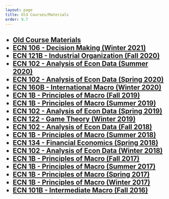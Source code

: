 ```yaml
---
layout: page
title: Old Courses/Materials
order: 9.7
---
```

<div class="home">
  <ul type="disc">
    <h2>
      <li><a class="page-link" href="/courses/old/materials/">Old Course Materials</a></li>
      <li><a class="page-link" href="/courses/old/2021W_ECN106/">ECN 106 - Decision Making (Winter 2021)</a></li>
      <li><a class="page-link" href="/courses/old/2020F_ECN121B/">ECN 121B - Industrial Organization (Fall 2020)</a></li>
      <li><a class="page-link" href="/courses/old/2020Su_ECN102/">ECN 102 - Analysis of Econ Data (Summer 2020)</a></li>
      <li><a class="page-link" href="/courses/old/2020Sp_ECN102/">ECN 102 - Analysis of Econ Data (Spring 2020)</a></li>
      <li><a class="page-link" href="/courses/old/2020W_ECN160B/">ECN 160B - International Macro (Winter 2020)</a></li>
      <li><a class="page-link" href="/courses/old/2019F_ECN1B/">ECN 1B - Principles of Macro (Fall 2019)</a></li>
      <li><a class="page-link" href="/courses/old/2019Su_ECN1B/">ECN 1B - Principles of Macro (Summer 2019)</a></li>
      <li><a class="page-link" href="/courses/old/2019Sp_ECN102/">ECN 102 - Analysis of Econ Data (Spring 2019)</a></li>
      <li><a class="page-link" href="/courses/old/2019W_ECN122/">ECN 122 - Game Theory (Winter 2019)</a></li>
      <li><a class="page-link" href="/courses/old/2018F_ECN102/">ECN 102 - Analysis of Econ Data (Fall 2018)</a></li>
      <li><a class="page-link" href="/courses/old/2018Su_ECN1B/">ECN 1B - Principles of Macro (Summer 2018)</a></li>
      <li><a class="page-link" href="/courses/old/2018Sp_ECN134/">ECN 134 - Financial Economics (Spring 2018)</a></li>
      <li><a class="page-link" href="/courses/old/2018W_ECN102/">ECN 102 - Analysis of Econ Data (Winter 2018)</a></li>
      <li><a class="page-link" href="/courses/old/2017F_ECN1B/">ECN 1B - Principles of Macro (Fall 2017)</a></li>
      <li><a class="page-link" href="/courses/old/2017Su_ECN1B/">ECN 1B - Principles of Macro (Summer 2017)</a></li>
      <li><a class="page-link" href="/courses/old/2017Sp_ECN1B/">ECN 1B - Principles of Macro (Spring 2017)</a></li>
      <li><a class="page-link" href="/courses/old/2017W_ECN1B/">ECN 1B - Principles of Macro (Winter 2017)</a></li>
      <li><a class="page-link" href="/courses/old/2016F_ECN101/">ECN 101B - Intermediate Macro (Fall 2016)</a></li>
    </h2>
  </ul>
</div>

